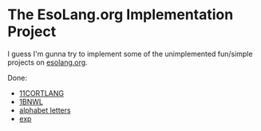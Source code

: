 # The EsoLang.org Implementation Project

I guess I'm gunna try to implement some of the unimplemented fun/simple projects on [esolang.org](https://esolangs.org/wiki/Category:Unimplemented).

Done:
 - [11CORTLANG](https://esolangs.org/wiki/11CORTLANG)
 - [1BNWL](https://esolangs.org/wiki/1BNWL)
 - [alphabet letters](https://esolangs.org/wiki/Alphabet_letters)
 - [exp](https://esolangs.org/wiki/Exp)
